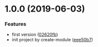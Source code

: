 # 1.0.0 (2019-06-03)


### Features

* first version ([02620fb](https://github.com/NaturalCycles/mysql-lib/commit/02620fb))
* init project by create-module ([eee50b7](https://github.com/NaturalCycles/mysql-lib/commit/eee50b7))
